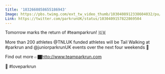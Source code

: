 ```yaml
---
title: '1032660858655186943'
Image: https://pbs.twimg.com/ext_tw_video_thumb/1030408912338604032/pu/img/B-lI_Z0JR_sNfkzx.jpg
Link: https://twitter.com/parkrunUK/status/1030409157822869504
---
```


Tomorrow marks the return of #teamparkrun! 🇬🇧

More than 200 athletes @TNLUK funded athletes will be Tail Walking at #parkrun and @juniorparkrunUK events over the next four weekends 👋

Find out more
👉🏿http://www.teamparkrun.com 

🌳 #loveparkrun